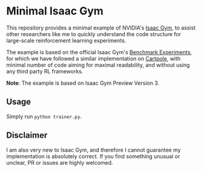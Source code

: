 # Minimal Isaac Gym
This repository provides a minimal example of NVIDIA's [Isaac Gym](https://developer.nvidia.com/isaac-gym), to assist other researchers like me to quickly understand the code structure for large-scale reinforcement learning experiments.

The example is based on the official Isaac Gym's [Benchmark Experiments](https://github.com/NVIDIA-Omniverse/IsaacGymEnvs), for which we have followed a similar implementation on [Cartpole](https://github.com/NVIDIA-Omniverse/IsaacGymEnvs/blob/main/isaacgymenvs/tasks/cartpole.py), with minimal number of code aiming for maximal readability, and without using any third party RL frameworks. 

**Note**: The example is based on Isaac Gym Preview Version 3.

## Usage
Simply run `python trainer.py`.

## Disclaimer
I am also very new to Isaac Gym, and therefore I cannot guarantee my implementation is absolutely correct. If you find something unusual or unclear, PR or issues are highly welcomed.

